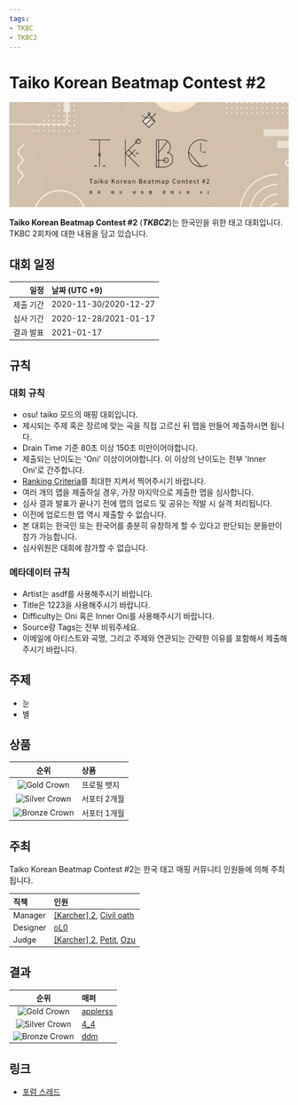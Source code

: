 ```yaml
---
tags:
- TKBC
- TKBC2
---
```


# Taiko Korean Beatmap Contest #2

![TKBC2 Logo](img/logo.png)

**Taiko Korean Beatmap Contest #2** (***TKBC2***)는 한국인을 위한 태고 대회입니다. TKBC 2회차에 대한 내용을 담고 있습니다.

## 대회 일정

| 일정 | 날짜 (UTC +9) |
| --: | :-- |
| 제출 기간 | 2020-11-30/2020-12-27 |
| 심사 기간 | 2020-12-28/2021-01-17 |
| 결과 발표 | 2021-01-17 |

## 규칙

### 대회 규칙

- osu! taiko 모드의 매핑 대회입니다.
- 제시되는 주제 혹은 장르에 맞는 곡을 직접 고르신 뒤 맵을 만들어 제출하시면 됩니다.
- Drain Time 기준 80초 이상 150초 미만이어야합니다.
- 제출되는 난이도는 'Oni' 이상이어야합니다. 이 이상의 난이도는 전부 'Inner Oni'로 간주합니다.
- [Ranking Criteria](/wiki/Ranking_Criteria)를 최대한 지켜서 찍어주시기 바랍니다.
- 여러 개의 맵을 제출하실 경우, 가장 마지막으로 제출한 맵을 심사합니다.
- 심사 결과 발표가 끝나기 전에 맵의 업로드 및 공유는 적발 시 실격 처리됩니다.
- 이전에 업로드한 맵 역시 제출할 수 없습니다.
- 본 대회는 한국인 또는 한국어를 충분히 유창하게 할 수 있다고 판단되는 분들만이 참가 가능합니다.
- 심사위원은 대회에 참가할 수 없습니다.

### 메타데이터 규칙

- Artist는 asdf를 사용해주시기 바랍니다.
- Title은 1223을 사용해주시기 바랍니다.
- Difficulty는 Oni 혹은 Inner Oni를 사용해주시기 바랍니다.
- Source랑 Tags는 전부 비워주세요.
- 이메일에 아티스트와 곡명, 그리고 주제와 연관되는 간략한 이유를 포함해서 제출해주시기 바랍니다.

## 주제

- 눈
- 별

## 상품

| 순위 | 상품 |
| :-: | :-- |
| ![Gold Crown](/wiki/shared/crown-gold.png "1st place") | 프로필 뱃지 |
| ![Silver Crown](/wiki/shared/crown-silver.png "2nd place") | 서포터 2개월 |
| ![Bronze Crown](/wiki/shared/crown-bronze.png "3rd place") | 서포터 1개월 |

## 주최

Taiko Korean Beatmap Contest #2는 한국 태고 매핑 커뮤니티 인원들에 의해 주최됩니다.

| 직책 | 인원 |
| :-- | :-- |
| Manager | [[Karcher] 2](https://osu.ppy.sh/users/9892196), [Civil oath](https://osu.ppy.sh/users/3216107) |
| Designer | [oL0](https://osu.ppy.sh/users/1134683) |
| Judge | [[Karcher] 2](https://osu.ppy.sh/users/9892196), [Petit](https://osu.ppy.sh/users/4637369), [Ozu](https://osu.ppy.sh/users/980092) |

## 결과

| 순위 | 매퍼 |
| :-: | :-- |
| ![Gold Crown](/wiki/shared/crown-gold.png "1st place") | [applerss](https://osu.ppy.sh/users/983349) |
| ![Silver Crown](/wiki/shared/crown-silver.png "2nd place") | [4_4](https://osu.ppy.sh/users/1152851) |
| ![Bronze Crown](/wiki/shared/crown-bronze.png "3rd place") | [ddm](https://osu.ppy.sh/users/7910282) |

## 링크

- [포럼 스레드](https://osu.ppy.sh/community/forums/topics/1162734)
